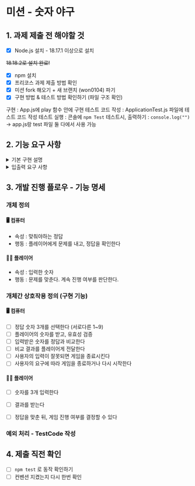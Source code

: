 # 미션 - 숫자 야구

## 1. 과제 제출 전 해야할 것

- [x]  Node.js 설치 - 18.17.1 이상으로 설치

  ~~18.18.2로 설치 완료!~~

- [x]  npm 설치
- [x]  프리코스 과제 제출 방법 확인
- [x]  미션 fork 해오기 + 새 브랜치 (won0104) 파기
- [x]  구현 방법 & 테스트 방법 확인하기 (파일 구조 확인)

  구현 : App.js에 play 함수 안에 구현
  테스트 코드 작성 : ApplicationTest.js 파일에 테스트 코드 작성
  테스트 실행 : 콘솔에 `npm Test`
  테스트시, 출력하기 : `console.log("")`  → app.js랑 test 파일 둘 다에서 사용 가능

## 2. 기능 요구 사항
<details>
<summary> 기본 구현 설명 </summary>


### 기본 구현 설명

- 1~9까지 서로 다른 수로 이루어진 3자리 수 맞추는 게임 (컴퓨터 보다 먼저 맞추면 승리)
- **스트라이크** : 같은 수 같은 자리
  **볼** : 같은수 다른자리
  **낫싱** : 같은 수가 전혀 없을 때

**실행 단계**

1. 컴퓨터 (상대) : 1~9까지 서로 다른 임의의 수 3개 선택
2. 플레이어 : 컴퓨터가 생각하고 있는 서로 다른 3개의 숫자 입력
3. 컴퓨터 : 입력한 숫자에 대한 결과 출력
4. 1,2,3 반복하여 컴퓨터의 숫자 3개를 모두 맞히면 게임 종료
5. 게임을 종료한 후 게임을 다시 시작하거나 완전히 종료할 수 있음
6. 사용자가 잘못된 값을 입력하면 throw 문을 사용해 예외 발생 후 애플리케이션 종료
</details>

<details>
<summary> 입출력 요구 사항 </summary>

### 입출력 요구 사항

**입력**

- 서로 다른 3자리의 수
- 게임이 끝난 경우 재시작/ 종료를 구분하는 1과 2 중 하나의 수

**출력**

- 입력한 수에 대한 결과를 볼, 스트라이크 개수로 표시

```
1볼 1스트라이크
```

- 하나도 없는 경우

```
낫싱
```

- 3개의 숫자를 모두 맞힐 경우

```
3스트라이크
3개의 숫자를 모두 맞히셨습니다! 게임 종료
```

- 게임 시작 문구 출력

```
숫자 야구 게임을 시작합니다.
```

- 예외 상황

```
 [ERROR] 숫자가 잘못된 형식입니다. //**[ERROR]“로 시작**
```

### 실행 결과 예시

> 숫자 야구 게임을 시작합니다.
숫자를 입력해주세요 : 123
1볼 1스트라이크
숫자를 입력해주세요 : 145
1볼
숫자를 입력해주세요 : 671
2볼
숫자를 입력해주세요 : 216
1스트라이크
숫자를 입력해주세요 : 713
3스트라이크
3개의 숫자를 모두 맞히셨습니다! 게임 종료
게임을 새로 시작하려면 1, 종료하려면 2를 입력하세요.
1
숫자를 입력해주세요 : 123
1볼
...
>
</details>

## 3. 개발 진행 플로우 - 기능 명세
### 개체 정의 
#### 🖥️ 컴퓨터

- 속성 : 맞춰야하는 정답
- 행동 : 플레이어에게 문제를 내고, 정답을 확인한다

#### 🙋‍♀️ 플레이어

- 속성 : 입력한 숫자
- 행동 : 문제를 맞춘다. 계속 진행 여부를 판단한다.

### 개체간 상호작용 정의 (구현 기능)
#### 🖥️ 컴퓨터
- [ ] 정답 숫자 3개를 선택한다 (서로다른 1~9)
- [ ] 플레이어의 숫자를 받고, 유효성 검증
- [ ] 입력받은 숫자를 정답과 비교한다
- [ ] 비교 결과를 플레이어게 전달한다
- [ ] 사용자의 입력이 잘못되면 게임을 종료시킨다
- [ ] 사용자의 요구에 따라 게임을 종료하거나 다시 시작한다

#### 🙋‍♀️ 플레이어
- [ ] 숫자를 3개 입력한다
- [ ] 결과를 받는다
- [ ] 정답을 맞춘 뒤, 게임 진행 여부를 결정할 수 있다


### 예외 처리 - TestCode 작성

## 4. 제출 직전 확인

- [ ]  `npm test` 로 동작 확인하기
- [ ]  컨벤션 지켰는지 다시 한번 확인

